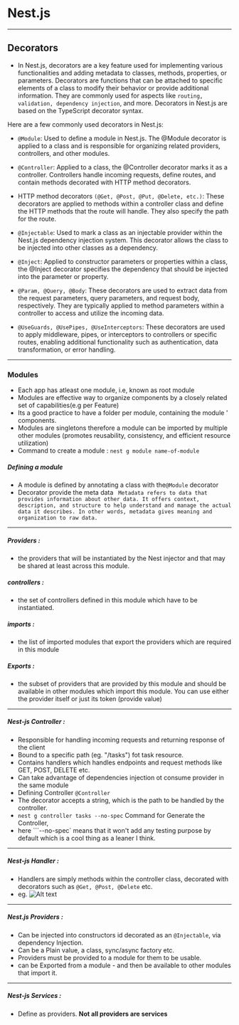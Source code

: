 # Nest.js
----
## Decorators 
- In Nest.js, decorators are a key feature used for implementing various functionalities and 
adding metadata to classes, methods, properties, or parameters. Decorators are functions 
that can be attached to specific elements of a class to modify their behavior or provide additional information. 
They are commonly used for aspects like ```routing, validation, dependency injection```, and more. Decorators in Nest.js are based on the TypeScript decorator syntax.

Here are a few commonly used decorators in Nest.js:

- ```@Module```: Used to define a module in Nest.js. The @Module decorator is applied to a class and is responsible for organizing related providers, controllers, and other modules.

- ```@Controller```: Applied to a class, the @Controller decorator marks it as a controller. Controllers handle incoming requests, define routes, and contain methods decorated with HTTP method decorators.

- HTTP method decorators ```(@Get, @Post, @Put, @Delete, etc.)```: These decorators are applied to methods within a controller class and define the HTTP methods that the route will handle. They also specify the path for the route.

- ```@Injectable```: Used to mark a class as an injectable provider within the Nest.js dependency injection system. This decorator allows the class to be injected into other classes as a dependency.

- ```@Inject```: Applied to constructor parameters or properties within a class, the @Inject decorator specifies the dependency that should be injected into the parameter or property.

- ```@Param, @Query, @Body```: These decorators are used to extract data from the request parameters, query parameters, and request body, respectively. They are typically applied to method parameters within a controller to access and utilize the incoming data.

- ```@UseGuards, @UsePipes, @UseInterceptors```: These decorators are used to apply middleware, pipes, or interceptors to controllers or specific routes, enabling additional functionality such as authentication, data transformation, or error handling.

----
### Modules
- Each app has atleast one module, i.e, known as root module
- Modules are effective way to organize   components by a closely related set of capabilities(e.g per Feature)
- Its a good practice to have a folder  per module, containing the module ' components.
- Modules are singletons therefore a  module can be  imported by multiple other modules (promotes reusability, consistency, and efficient resource utilization)
- Command to create a module : ```nest g module name-of-module```
##### Defining a module 
- A module is defined by annotating a class  with the```@Module``` decorator
- Decorator provide the meta data
``` Metadata refers to data that provides information about other data. It offers context, description, and structure to help understand and manage the actual data it describes. In other words, metadata gives meaning and organization to raw data.```
----
##### Providers : 
- the providers that will be instantiated by the Nest injector and that may be shared at least across this module.
##### controllers :
- the set of controllers defined in this module which have to be instantiated.
##### imports :
- the list of imported modules that export the providers which are required in this module
##### Exports : 
- the subset of providers that are provided by this module and should be available in other modules which import this module. You can use either the provider itself or just its token (provide value)
---- 
##### Nest-js Controller :
 -  Responsible for  handling incoming requests and returning  response of the client 
 - Bound to a specific path (eg. "/tasks") fot task resource. 
 - Contains handlers which handles endpoints and request methods like GET, POST, DELETE etc. 
 - Can take advantage of dependencies injection ot consume provider in the same module 
 - Defining Controller  ```@Controller ```
 - The decorator accepts a string, which is the path to be handled  by the controller.
 - ``` nest g controller tasks --no-spec ``` Command for Generate the Controller,
- here ```--no-spec` means that it won't add any testing purpose by default which is a cool thing as a leaner I think. 

---- 
 ##### Nest-js Handler :
 - Handlers are simply methods within the controller class, decorated with decorators such as ```@Get, @Post, @Delete``` etc.
 - eg.
 ![Alt text](image.png)
-----
##### Nest.js Providers : 
- Can be injected into constructors id decorated  as  an ```@Injectable```, via  dependency Injection.
- Can be a Plain value, a class,  sync/async  factory etc. 
- Providers must be  provided to a module  for them to be usable.
- can be Exported from a module -  and then be available to other modules  that import it. 
-----
##### Nest-js Services :
- Define as providers. __Not all providers are services__
